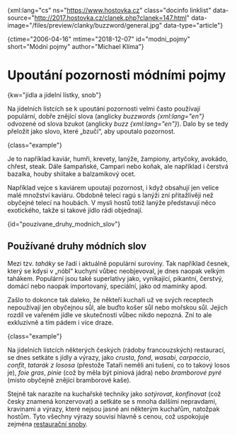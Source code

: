 
{xml:lang="cs" ns="https://www.hostovka.cz" class="docinfo linklist" data-source="http://2017.hostovka.cz/clanek.php?clanek=147.html" data-image="/files/preview/clanky/buzzword/general.jpg" data-type="article"}

{ctime="2006-04-16" mtime="2018-12-07" id="modni_pojmy" short="Módní pojmy" author="Michael Klíma"}

# Upoutání pozornosti módními pojmy

<!-- generated attribute kw by user_udpatekw.sh on 2020-04-25, do not edit -->

{kw="jídla a jídelní lístky, snob"}

Na jídelních lístcích se k upoutání pozornosti velmi často používají populární, dobře znějící slova (anglicky _buzzwords {xml:lang="en"}_ odvozené od slova bzukot (anglicky _buzz {xml:lang="en"}_). Dalo by se tedy přeložit jako slovo, které „bzučí“, aby upoutalo pozornost.

{class="example"}

Je to například kaviár, humři, krevety, lanýže, žampiony, artyčoky, avokádo, chřest, steak. Dále šampaňské, Campari nebo koňak, ale například i čerstvá bazalka, houby shiitake a balzamikový ocet.

Například vejce s kaviárem upoutají pozornost, i když obsahují jen velice malé množství kaviáru. Obdobně telecí ragú s lanýži zní přitažlivěji než obyčejné telecí na houbách. V mysli hostů totiž lanýže představují něco exotického, takže si takové jídlo rádi objednají.

{id="pouzivane\_druhy\_modnich_slov"}

## Používané druhy módních slov

Mezi tzv. _taháky_ se řadí i aktuálně populární suroviny. Tak například česnek, který se kdysi v „nóbl“ kuchyni vůbec neobjevoval, je dnes naopak velkým tahákem. Populární jsou také superlativy jako, vynikající, pikantní, čerstvý, domácí nebo naopak importovaný, speciální, jako od maminky apod.

Zašlo to dokonce tak daleko, že někteří kuchaři už ve svých receptech nepoužívají jen obyčejnou sůl, ale buďto košer sůl nebo mořskou sůl. Jejich rozdíl ve vařeném jídle ve skutečnosti vůbec nikdo nepozná. Zní to ale exkluzivně a tím pádem i více draze.

{class="example"}

Na jídelních lístcích některých českých (rádoby francouzských) restaurací, se dnes setkáte s jídly a výrazy, jako _crusta_, _fond_, _wasabi_, _carpaccio_, _confit_, _tatarák z lososa_ (přestože Tataři neměli ani tušení, co to takový losos je), _foie gras_, _pinie_ (což by měla být piniová jádra) nebo _bramborové pyré_ (místo obyčejně znějící bramborové kaše).

Stejně tak narazíte na kuchařské techniky jako _sotýrovat_, _konfinovat_ (což česky znamená konzervovat) a setkáte se s mnoha dalšími nepravdami, kravinami a výrazy, které nejsou jasné ani některým kuchařům, natožpak hostům. Tyto všechny výrazy souvisí hlavně s cenou, což uspokojuje zejména [restaurační snoby][1].

 [1]: /gastronomove#snob

